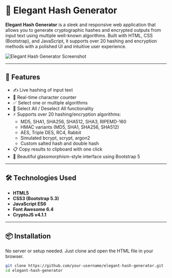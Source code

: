 # 🔐 Elegant Hash Generator

**Elegant Hash Generator** is a sleek and responsive web application that allows you to generate cryptographic hashes and encrypted outputs from input text using multiple well-known algorithms. Built with HTML, CSS (Bootstrap), and JavaScript, it supports over 20 hashing and encryption methods with a polished UI and intuitive user experience.

![Elegant Hash Generator Screenshot](./screenshot.png)

---

## 🚀 Features

- ✍️ Live hashing of input text
- 🔢 Real-time character counter
- ✅ Select one or multiple algorithms
- 🔁 Select All / Deselect All functionality
- ⚡ Supports over 20 hashing/encryption algorithms:
  - MD5, SHA1, SHA256, SHA512, SHA3, RIPEMD-160
  - HMAC variants (MD5, SHA1, SHA256, SHA512)
  - AES, Triple DES, RC4, Rabbit
  - Simulated bcrypt, scrypt, argon2
  - Custom salted hash and double hash
- 📋 Copy results to clipboard with one click
- 🎨 Beautiful glassmorphism-style interface using Bootstrap 5

---

## 🛠️ Technologies Used

- **HTML5**
- **CSS3 (Bootstrap 5.3)**
- **JavaScript ES6**
- **Font Awesome 6.4**
- **CryptoJS v4.1.1**

---

## 📦 Installation

No server or setup needed. Just clone and open the HTML file in your browser.

```bash
git clone https://github.com/your-username/elegant-hash-generator.git
cd elegant-hash-generator
